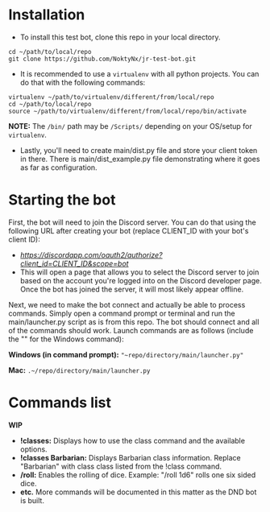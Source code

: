 # Installation
  - To install this test bot, clone this repo in your local directory.
```
cd ~/path/to/local/repo
git clone https://github.com/NoktyNx/jr-test-bot.git
```
  - It is recommended to use a `virtualenv` with all python projects. You can do that with the following commands:
```
virtualenv ~/path/to/virtualenv/different/from/local/repo
cd ~/path/to/local/repo
source ~/path/to/virtualenv/different/from/local/repo/bin/activate
```
**NOTE:** The `/bin/` path may be `/Scripts/` depending on your OS/setup for `virtualenv`.
  - Lastly, you'll need to create main/dist.py file and store your client token in there. There is  main/dist_example.py file demonstrating where it goes as far as configuration.


# Starting the bot
First, the bot will need to join the Discord server. You can do that using the following URL after creating your bot (replace CLIENT_ID with your bot's client ID):
  - *https://discordapp.com/oauth2/authorize?client_id=CLIENT_ID&scope=bot*
  - This will open a page that allows you to select the Discord server to join based on the account you're logged into on the Discord developer page. Once the bot has joined the server, it will most likely appear offline.

Next, we need to make the bot connect and actually be able to process commands. Simply open a command prompt or terminal and run the main/launcher.py script as is from this repo. The bot should connect and all of the commands should work. Launch commands are as follows (include the "" for the Windows command):

**Windows (in command prompt):**
`"~repo/directory/main/launcher.py"`

**Mac:**
`.~/repo/directory/main/launcher.py`


# Commands list
**WIP**
  - **!classes:** Displays how to use the class command and the available options.
  - **!classes Barbarian:** Displays Barbarian class information. Replace "Barbarian" with class class listed from the !class command.
  - **/roll:** Enables the rolling of dice. Example: "/roll 1d6" rolls one six sided dice.
  - **etc.** More commands will be documented in this matter as the DND bot is built.
